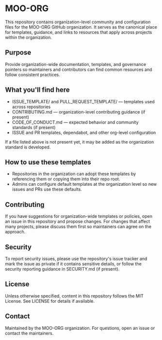 # MOO-ORG

This repository contains organization-level community and configuration files for the MOO-ORG GitHub organization. It serves as the canonical place for templates, guidance, and links to resources that apply across projects within the organization.

## Purpose

Provide organization-wide documentation, templates, and governance pointers so maintainers and contributors can find common resources and follow consistent practices.

## What you'll find here

- ISSUE_TEMPLATE/ and PULL_REQUEST_TEMPLATE/ — templates used across repositories
- CONTRIBUTING.md — organization-level contributing guidance (if present)
- CODE_OF_CONDUCT.md — expected behavior and community standards (if present)
- ISSUE and PR templates, dependabot, and other org-level configuration

If a file listed above is not present yet, it may be added as the organization standard is developed.

## How to use these templates

- Repositories in the organization can adopt these templates by referencing them or copying them into their repo root.
- Admins can configure default templates at the organization level so new issues and PRs use these defaults.

## Contributing

If you have suggestions for organization-wide templates or policies, open an issue in this repository and propose changes. For changes that affect many projects, please discuss them first so maintainers can agree on the approach.

## Security

To report security issues, please use the repository's issue tracker and mark the issue as private if it contains sensitive details, or follow the security reporting guidance in SECURITY.md (if present).

## License

Unless otherwise specified, content in this repository follows the MIT License. See LICENSE for details if available.

## Contact

Maintained by the MOO-ORG organization. For questions, open an issue or contact the maintainers.
